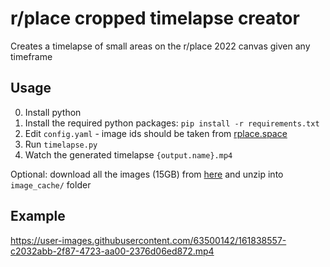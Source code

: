 # r/place cropped timelapse creator

Creates a timelapse of small areas on the r/place 2022 canvas given any timeframe
## Usage
0. Install python
1. Install the required python packages: `pip install -r requirements.txt`
2. Edit `config.yaml` - image ids should be taken from [rplace.space](https://rplace.space/combined/)
3. Run `timelapse.py`
4. Watch the generated timelapse `{output.name}.mp4`

Optional: download all the images (15GB) from [here](https://rplace.space/combined.zip) and unzip into `image_cache/` folder

## Example
https://user-images.githubusercontent.com/63500142/161838557-c2032abb-2f87-4723-aa00-2376d06ed872.mp4

